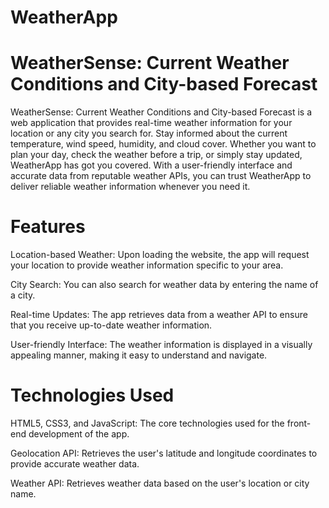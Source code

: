 # WeatherApp
# WeatherSense: Current Weather Conditions and City-based Forecast
WeatherSense: Current Weather Conditions and City-based Forecast is a web application that provides real-time weather information for your location or any city you search for. Stay informed about the current temperature, wind speed, humidity, and cloud cover. Whether you want to plan your day, check the weather before a trip, or simply stay updated, WeatherApp has got you covered. With a user-friendly interface and accurate data from reputable weather APIs, you can trust WeatherApp to deliver reliable weather information whenever you need it.

# Features
Location-based Weather: Upon loading the website, the app will request your location to provide weather information specific to your area.

City Search: You can also search for weather data by entering the name of a city. 

Real-time Updates: The app retrieves data from a weather API to ensure that you receive up-to-date weather information.

User-friendly Interface: The weather information is displayed in a visually appealing manner, making it easy to understand and navigate.

# Technologies Used
HTML5, CSS3, and JavaScript: The core technologies used for the front-end development of the app.

Geolocation API: Retrieves the user's latitude and longitude coordinates to provide accurate weather data.

Weather API: Retrieves weather data based on the user's location or city name.
